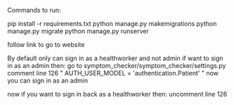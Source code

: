 Commands to run:

pip install -r requirements.txt
python manage.py makemigrations
python manage.py migrate
python manage.py runserver

follow link to go to website

By default only can sign in as a healthworker and not admin
if want to sign in as an admin then:
    go to symptom_checker/symptom_checker/settings.py
    comment line 126 " AUTH_USER_MODEL = 'authentication.Patient' "
    now you can sign in as an admin

now if you want to sign in back as a healthworker then:
    uncomment line 126